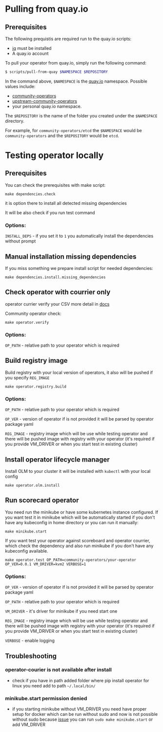# Pulling from quay.io

## Prerequisites
The following prequistis are required run to the quay.io scripts:

* [jq](https://stedolan.github.io/jq/) must be installed
* A quay.io account

To pull your operator from quay.io, simply run the following command:
```bash
$ scripts/pull-from-quay $NAMESPACE $REPOSITORY
```

In the command above, `$NAMESPACE` is the [quay.io](https://quay.io) namespace. Possible values include:

* [community-operators](https://quay.io/organization/community-operators)
* [upstream-community-operators](https://quay.io/organization/upstream-community-operators)
* your personal quay.io namespace.

The `$REPOSITORY` is the name of the folder you created under the `$NAMESPACE` directory.

For example, for `community-operators/etcd` the `$NAMESPACE` would be `community-operators` and the `$REPOSITORY` would be `etcd`.

# Testing operator locally

## Prerequisites
You can check the prerequisites with make script:
```
make dependencies.check
```

it is option there to install all detected missing dependencies

It will be also check if you run test command

### Options:

` INSTALL_DEPS ` - if you set it to `1` you automatically install the dependencies without prompt

## Manual installation missing dependencies
If you miss something we prepare install script for needed dependencies:

```
make dependencies.install.missing_dependencies
```

## Check operator with courrier only
operator currier verify your CSV more detail in [docs](https://github.com/operator-framework/operator-courier)

Community operator check:

```
make operator.verify
```

### Options:

` OP_PATH ` - relative path to your operator which is required

## Build registry image
Build registry with your local version of operators, it also will be pushed if you specify ` REG_IMAGE `

```
make operator.registry.build
```

### Options:

` OP_PATH ` - relative path to your operator which is required

` OP_VER ` - version of operator if is not provided it will be parsed by operator package yaml

` REG_IMAGE ` - registry image which will be use while testing operator and there will be pushed image with registry with your operator (it's required if you provide VM_DRIVER or when you start test in existing cluster)

## Install operator lifecycle manager
Install OLM to your cluster it will be installed with `kubectl` with your local config

```
make operator.olm.install
```

## Run scorecard operator
You need run the minikube or have some kubernetes instance configured.
If you want test it in minikube which will be automatically started if you don't have any kubeconfig in home directory or you can run it manually: 

```
make minikube.start
```

If you want test your operator against scoreboard and operator courrier, which check the dependency and also run minikube if you don't have any kubeconfig available.

```
make operator.test OP_PATH=community-operators/your-operator OP_VER=0.0.1 VM_DRIVER=kvm2 VERBOSE=1
``` 

### Options:

` OP_VER ` - version of operator if is not provided it will be parsed by operator package yaml
 
` OP_PATH ` - relative path to your operator which is required

` VM_DRIVER ` - it's driver for minikube if you need start one

` REG_IMAGE ` - registry image which will be use while testing operator and there will be pushed image with registry with your operator (it's required if you provide VM_DRIVER or when you start test in existing cluster)

` VERBOSE ` - enable logging

## Troubleshooting

### operator-courier is not available after install 
- check if you have in path added folder where pip install operator for linux you need add to path `~/.local/bin/` 

### minikube.start permission denied
- if you starting minikube without VM_DRIVER you need have proper setup for docker which can be run without sudo and
now is not possible without sudo because [issue](https://github.com/kubernetes/minikube/issues/3718) you can run `sudo make minikube.start` or add VM_DRIVER

